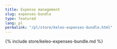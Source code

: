 ```yaml
---
title: Expense management
slug: expenses-bundle
type: featured
lang: pl
permalink: "/pl/store/keleo-expenses-bundle.html"
---
```


{% include store/keleo-expenses-bundle.md %}
